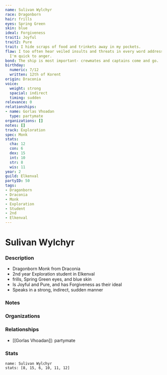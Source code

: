 ```yaml
---
name: Sulivan Wylchyr
race: Dragonborn
hair: frills
eyes: Spring Green
skin: blue
ideal: Forgiveness
trait1: Joyful
trait2: Pure
trait: I hide scraps of food and trinkets away in my pockets.
flaw: I too often hear veiled insults and threats in every word addressed to me, and
  I'm quick to anger.
bond: The ship is most important- crewmates and captains come and go.
birthday:
  numeric: 7/12
  written: 12th of Korent
origin: Draconia
voice:
  weight: strong
  spacial: indirect
  timing: sudden
relevance: 0
relationships:
- name: Gorlas Vhoadan
  type: partymate
organizations: []
notes: []
track: Exploration
spec: Monk
stats:
  cha: 12
  con: 6
  dex: 15
  int: 10
  str: 8
  wis: 11
year: 2
guild: Elkenval
partyID: 50
tags:
- Dragonborn
- Draconia
- Monk
- Exploration
- Student
- 2nd
- Elkenval
---
```

# Sulivan Wylchyr
### Description
- Dragonborn Monk from Draconia
- 2nd year Exploration student in Elkenval
- frills, Spring Green eyes, and blue skin
- Is Joyful and Pure, and has Forgiveness as their ideal
- Speaks in a strong, indirect, sudden manner

### Notes

### Organizations

### Relationships
- [[Gorlas Vhoadan]]: partymate

### Stats
```statblock
name: Sulivan Wylchyr
stats: [8, 15, 6, 10, 11, 12]
```